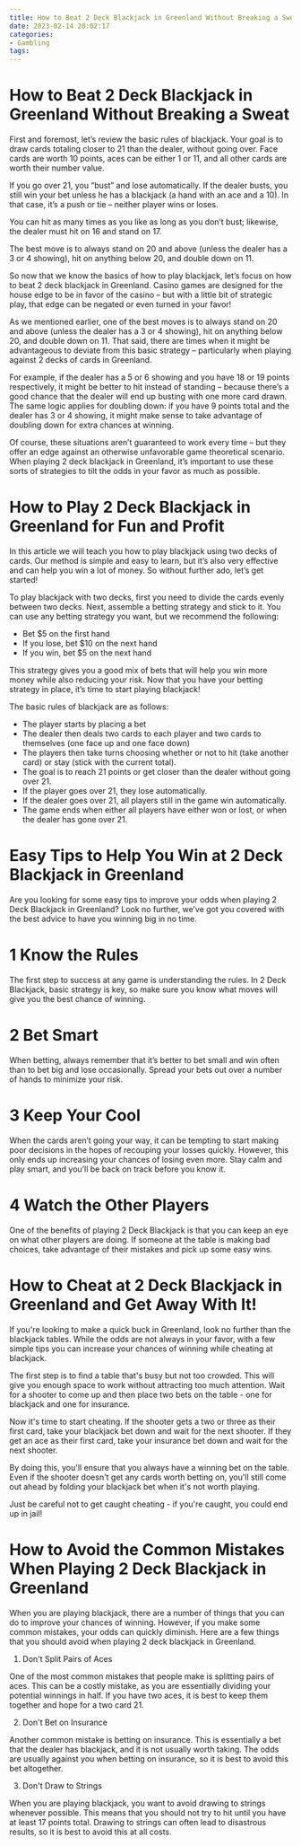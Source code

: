 ```yaml
---
title: How to Beat 2 Deck Blackjack in Greenland Without Breaking a Sweat 
date: 2023-02-14 20:02:17
categories:
- Gambling
tags:
---
```



#  How to Beat 2 Deck Blackjack in Greenland Without Breaking a Sweat 

First and foremost, let’s review the basic rules of blackjack. 
Your goal is to draw cards totaling closer to 21 than the dealer, without going over. Face cards are worth 10 points, aces can be either 1 or 11, and all other cards are worth their number value.

If you go over 21, you “bust” and lose automatically. If the dealer busts, you still win your bet unless he has a blackjack (a hand with an ace and a 10). In that case, it’s a push or tie – neither player wins or loses.

You can hit as many times as you like as long as you don’t bust; likewise, the dealer must hit on 16 and stand on 17. 

The best move is to always stand on 20 and above (unless the dealer has a 3 or 4 showing), hit on anything below 20, and double down on 11. 

So now that we know the basics of how to play blackjack, let’s focus on how to beat 2 deck blackjack in Greenland. Casino games are designed for the house edge to be in favor of the casino – but with a little bit of strategic play, that edge can be negated or even turned in your favor! 

As we mentioned earlier, one of the best moves is to always stand on 20 and above (unless the dealer has a 3 or 4 showing), hit on anything below 20, and double down on 11. That said, there are times when it might be advantageous to deviate from this basic strategy – particularly when playing against 2 decks of cards in Greenland. 

For example, if the dealer has a 5 or 6 showing and you have 18 or 19 points respectively, it might be better to hit instead of standing – because there’s a good chance that the dealer will end up busting with one more card drawn. The same logic applies for doubling down: if you have 9 points total and the dealer has 3 or 4 showing, it might make sense to take advantage of doubling down for extra chances at winning. 

Of course, these situations aren’t guaranteed to work every time – but they offer an edge against an otherwise unfavorable game theoretical scenario. When playing 2 deck blackjack in Greenland, it’s important to use these sorts of strategies to tilt the odds in your favor as much as possible.

#  How to Play 2 Deck Blackjack in Greenland for Fun and Profit 

In this article we will teach you how to play blackjack using two decks of cards. Our method is simple and easy to learn, but it’s also very effective and can help you win a lot of money. So without further ado, let’s get started!

To play blackjack with two decks, first you need to divide the cards evenly between two decks. Next, assemble a betting strategy and stick to it. You can use any betting strategy you want, but we recommend the following:

- Bet $5 on the first hand
- If you lose, bet $10 on the next hand
- If you win, bet $5 on the next hand

This strategy gives you a good mix of bets that will help you win more money while also reducing your risk. Now that you have your betting strategy in place, it’s time to start playing blackjack!

The basic rules of blackjack are as follows:

- The player starts by placing a bet
- The dealer then deals two cards to each player and two cards to themselves (one face up and one face down)
- The players then take turns choosing whether or not to hit (take another card) or stay (stick with the current total). 
- The goal is to reach 21 points or get closer than the dealer without going over 21. 
- If the player goes over 21, they lose automatically. 
- If the dealer goes over 21, all players still in the game win automatically. 
- The game ends when either all players have either won or lost, or when the dealer has gone over 21.

#  Easy Tips to Help You Win at 2 Deck Blackjack in Greenland 

Are you looking for some easy tips to improve your odds when playing 2 Deck Blackjack in Greenland? Look no further, we’ve got you covered with the best advice to have you winning big in no time.

# 1 Know the Rules 
The first step to success at any game is understanding the rules. In 2 Deck Blackjack, basic strategy is key, so make sure you know what moves will give you the best chance of winning.

# 2 Bet Smart 
When betting, always remember that it’s better to bet small and win often than to bet big and lose occasionally. Spread your bets out over a number of hands to minimize your risk.

# 3 Keep Your Cool 
When the cards aren’t going your way, it can be tempting to start making poor decisions in the hopes of recouping your losses quickly. However, this only ends up increasing your chances of losing even more. Stay calm and play smart, and you’ll be back on track before you know it.

# 4 Watch the Other Players 
One of the benefits of playing 2 Deck Blackjack is that you can keep an eye on what other players are doing. If someone at the table is making bad choices, take advantage of their mistakes and pick up some easy wins.

#  How to Cheat at 2 Deck Blackjack in Greenland and Get Away With It! 

If you're looking to make a quick buck in Greenland, look no further than the blackjack tables. While the odds are not always in your favor, with a few simple tips you can increase your chances of winning while cheating at blackjack.

The first step is to find a table that's busy but not too crowded. This will give you enough space to work without attracting too much attention. Wait for a shooter to come up and then place two bets on the table - one for blackjack and one for insurance.

Now it's time to start cheating. If the shooter gets a two or three as their first card, take your blackjack bet down and wait for the next shooter. If they get an ace as their first card, take your insurance bet down and wait for the next shooter.

By doing this, you'll ensure that you always have a winning bet on the table. Even if the shooter doesn't get any cards worth betting on, you'll still come out ahead by folding your blackjack bet when it's not worth playing.

Just be careful not to get caught cheating - if you're caught, you could end up in jail!

#  How to Avoid the Common Mistakes When Playing 2 Deck Blackjack in Greenland

When you are playing blackjack, there are a number of things that you can do to improve your chances of winning. However, if you make some common mistakes, your odds can quickly diminish. Here are a few things that you should avoid when playing 2 deck blackjack in Greenland.

1. Don't Split Pairs of Aces

One of the most common mistakes that people make is splitting pairs of aces. This can be a costly mistake, as you are essentially dividing your potential winnings in half. If you have two aces, it is best to keep them together and hope for a two card 21.

2. Don't Bet on Insurance

Another common mistake is betting on insurance. This is essentially a bet that the dealer has blackjack, and it is not usually worth taking. The odds are usually against you when betting on insurance, so it is best to avoid this bet altogether.

3. Don't Draw to Strings

When you are playing blackjack, you want to avoid drawing to strings whenever possible. This means that you should not try to hit until you have at least 17 points total. Drawing to strings can often lead to disastrous results, so it is best to avoid this at all costs.